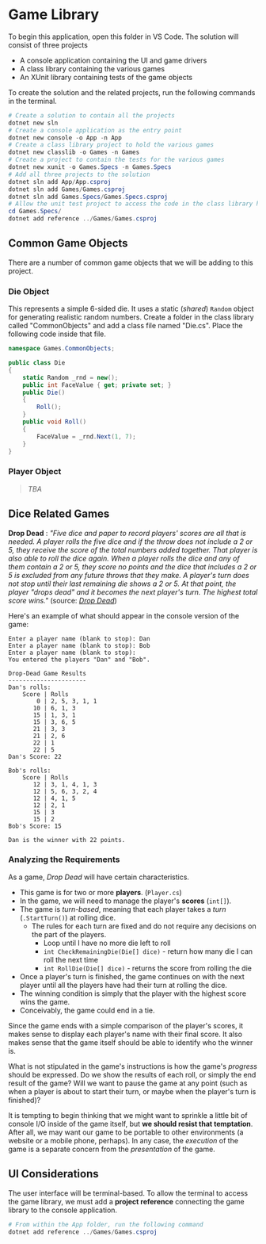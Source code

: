 # Game Library

To begin this application, open this folder in VS Code. The solution will consist of three projects

- A console application containing the UI and game drivers
- A class library containing the various games
- An XUnit library containing tests of the game objects

To create the solution and the related projects, run the following commands in the terminal.

```powershell
# Create a solution to contain all the projects
dotnet new sln
# Create a console application as the entry point
dotnet new console -o App -n App
# Create a class library project to hold the various games
dotnet new classlib -o Games -n Games
# Create a project to contain the tests for the various games
dotnet new xunit -o Games.Specs -n Games.Specs
# Add all three projects to the solution
dotnet sln add App/App.csproj
dotnet sln add Games/Games.csproj
dotnet sln add Games.Specs/Games.Specs.csproj
# Allow the unit test project to access the code in the class library holding the games
cd Games.Specs/
dotnet add reference ../Games/Games.csproj
```


## Common Game Objects

There are a number of common game objects that we will be adding to this project.

### Die Object

This represents a simple 6-sided die. It uses a static (*shared*) `Random` object for generating realistic random numbers. Create a folder in the class library called "CommonObjects" and add a class file named "Die.cs". Place the following code inside that file.

```csharp
namespace Games.CommonObjects;

public class Die
{
    static Random _rnd = new();
    public int FaceValue { get; private set; }
    public Die()
    {
        Roll();
    }
    public void Roll()
    {
        FaceValue = _rnd.Next(1, 7);
    }
}
```

### Player Object

> *TBA*

## Dice Related Games

**Drop Dead**
: *"Five dice and paper to record players' scores are all that is needed. A player rolls the five dice and if the throw does not include a 2 or 5, they receive the score of the total numbers added together. That player is also able to roll the dice again. When a player rolls the dice and any of them contain a 2 or 5, they score no points and the dice that includes a 2 or 5 is excluded from any future throws that they make. A player's turn does not stop until their last remaining die shows a 2 or 5. At that point, the player "drops dead" and it becomes the next player's turn. The highest total score wins."* (source: [*Drop Dead*](https://en.wikipedia.org/wiki/Drop_Dead_(dice_game)))

Here's an example of what should appear in the console version of the game:

```
Enter a player name (blank to stop): Dan
Enter a player name (blank to stop): Bob
Enter a player name (blank to stop): 
You entered the players "Dan" and "Bob".

Drop-Dead Game Results
----------------------
Dan's rolls:
    Score | Rolls
        0 | 2, 5, 3, 1, 1
       10 | 6, 1, 3
       15 | 1, 3, 1
       15 | 3, 6, 5
       21 | 3, 3
       21 | 2, 6
       22 | 1
       22 | 5
Dan's Score: 22

Bob's rolls:
    Score | Rolls
       12 | 3, 1, 4, 1, 3
       12 | 5, 6, 3, 2, 4
       12 | 4, 1, 5
       12 | 2, 1
       15 | 3
       15 | 2
Bob's Score: 15

Dan is the winner with 22 points.
```

### Analyzing the Requirements

As a game, *Drop Dead* will have certain characteristics.

- This game is for two or more **players**. (`Player.cs`)
- In the game, we will need to manage the player's **scores** (`int[]`). 
- The game is *turn-based*, meaning that each player takes a *turn* (`.StartTurn()`) at rolling dice.
  - The rules for each turn are fixed and do not require any decisions on the part of the players.
    - Loop until I have no more die left to roll
    - `int CheckRemainingDie(Die[] dice)` - return how many die I can roll the next time
    - `int RollDie(Die[] dice)` - returns the score from rolling the die
- Once a player's turn is finished, the game continues on with the next player until all the players have had their turn at rolling the dice.
- The winning condition is simply that the player with the highest score wins the game.
- Conceivably, the game could end in a tie.

Since the game ends with a simple comparison of the player's scores, it makes sense to display each player's name with their final score. It also makes sense that the game itself should be able to identify who the winner is.

What is not stipulated in the game's instructions is how the game's *progress* should be expressed. Do we show the results of each roll, or simply the end result of the game? Will we want to pause the game at any point (such as when a player is about to start their turn, or maybe when the player's turn is finished)?

It is tempting to begin thinking that we might want to sprinkle a little bit of console I/O inside of the game itself, but **we should resist that temptation**. After all, we may want our game to be portable to other environments (a website or a mobile phone, perhaps). In any case, the *execution* of the game is a separate concern from the *presentation* of the game.

## UI Considerations

The user interface will be terminal-based. To allow the terminal to access the game library, we must add a **project reference** connecting the game library to the console application.

```powershell
# From within the App folder, run the following command
dotnet add reference ../Games/Games.csproj
```


